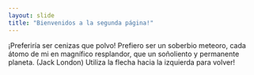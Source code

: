 ```yaml
---
layout: slide
title: "Bienvenidos a la segunda página!"
---
```

¡Preferiría ser cenizas que polvo! Prefiero ser un soberbio meteoro, cada átomo de mi en magnífico resplandor, que un soñoliento y permanente planeta. (Jack London)
Utiliza la flecha hacia la izquierda para volver!
